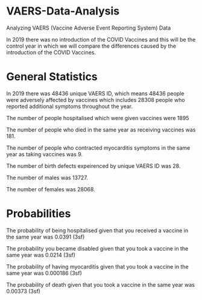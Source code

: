 # VAERS-Data-Analysis
Analyzing VAERS (Vaccine Adverse Event Reporting System) Data

In 2019 there was no introduction of the COVID Vaccines and this will be the control year in which we will compare the differences caused by the introduction of the COVID Vaccines. 

# General Statistics 

In 2019 there was 48436 unique VAERS ID, which means 48436 people were adversely affected by vaccines which includes 28308 people who reported additional symptoms throughout the year. 

The number of people hospitalised which were given vaccines were 1895 

The number of people who died in the same year as receiving vaccines was 181.

The number of people who contracted myocarditis symptoms in the same year as taking vaccines was 9.

The number of birth defects expeirenced by unique VAERS ID was 28.

The number of males was 13727.

The number of females was 28068.

# Probabilities 

The probability of being hospitalised given that you received a vaccine in the same year was 0.0391 (3sf)

The probability you became disabled given that you took a vaccine in the same year was 0.0214 (3sf)

The probability of having myocarditis given that you took a vaccine in the same year was 0.000186 (3sf)

The probability of death given that you took a vaccine in the same year was 0.00373 (3sf)
